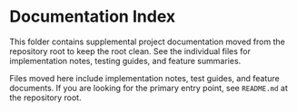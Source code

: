 # Documentation Index

This folder contains supplemental project documentation moved from the repository root to keep the root clean. See the individual files for implementation notes, testing guides, and feature summaries.

Files moved here include implementation notes, test guides, and feature documents. If you are looking for the primary entry point, see `README.md` at the repository root.
